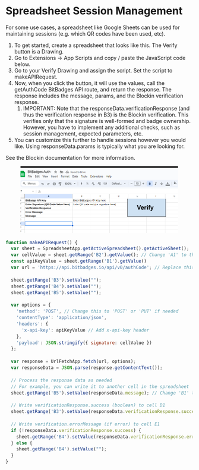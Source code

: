 # Spreadsheet Session Management

For some use cases, a spreadsheet like Google Sheets can be used for maintaining sessions (e.g. which QR codes have been used, etc).

1. To get started, create a spreadsheet that looks like this. The Verify button is a Drawing.&#x20;
2. Go to Extensions -> App Scripts and copy / paste the JavaScript code below.
3. Go to your Verify Drawing and assign the script. Set the script to makeAPIRequest.
4. Now, when you click the button, it will use the values, call the getAuthCode BitBadges API route, and return the response. The response includes the message, params, and the Blockin verification response.
   1. IMPORTANT: Note that the responseData.verificationResponse (and thus the verification response in B3) is the Blockin verification. This verifies only that the signature is well-formed and badge ownership. However, you have to implement any additional checks, such as session management, expected parameters, etc.
5. You can customize this further to handle sessions however you would like. Using responseData.params is typically what you are looking for.

See the Blockin documentation for more information.

<figure><img src="../../../.gitbook/assets/image.png" alt=""><figcaption></figcaption></figure>

```javascript
function makeAPIRequest() {
  var sheet = SpreadsheetApp.getActiveSpreadsheet().getActiveSheet();
  var cellValue = sheet.getRange('B2').getValue(); // Change 'A1' to the cell where the user enters text
  const apiKeyValue = sheet.getRange('B1').getValue()
  var url = 'https://api.bitbadges.io/api/v0/authCode'; // Replace this with the API endpoint you want to call

  sheet.getRange('B3').setValue("");
  sheet.getRange('B4').setValue("");
  sheet.getRange('B5').setValue("");

  var options = {
    'method': 'POST', // Change this to 'POST' or 'PUT' if needed
    'contentType': 'application/json',
    'headers': {
      'x-api-key': apiKeyValue // Add x-api-key header
    },
    'payload': JSON.stringify({ signature: cellValue })
  };

  var response = UrlFetchApp.fetch(url, options);
  var responseData = JSON.parse(response.getContentText());

  // Process the response data as needed
  // For example, you can write it to another cell in the spreadsheet
  sheet.getRange('B5').setValue(responseData.message); // Change 'B1' to the cell where you want to display the response

  // Write verificationResponse.success (boolean) to cell D1
  sheet.getRange('B3').setValue(responseData.verificationResponse.success);

  // Write verification.errorMessage (if error) to cell E1
  if (!responseData.verificationResponse.success) {
    sheet.getRange('B4').setValue(responseData.verificationResponse.errorMessage);
  } else {
    sheet.getRange('B4').setValue("");
  }
}
```
